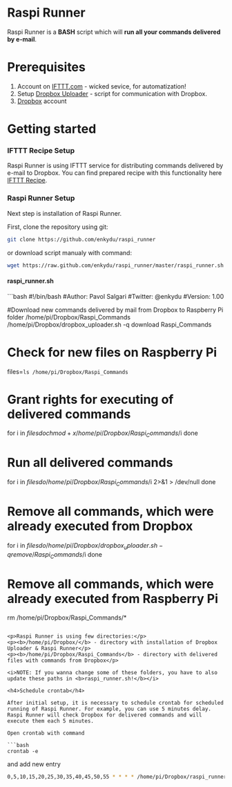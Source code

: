Raspi Runner
============
Raspi Runner is a <b>BASH</b> script which will <b>run all your commands delivered by e-mail</b>. 

Prerequisites
============
1. Account on <a href='http://ifttt.com'>IFTTT.com</a> - wicked sevice, for automatization!
2. Setup <a href='https://github.com/andreafabrizi/Dropbox-Uploader'>Dropbox Uploader</a> - script for communication with Dropbox.
3. <a href='http://dropbox.com'>Dropbox</a> account

Getting started
============

<h3>IFTTT Recipe Setup</h3>
Raspi Runner is using IFTTT service for distributing commands delivered by e-mail to Dropbox. You can find prepared recipe with this functionality here <a href='https://ifttt.com/recipes/105292'>IFTTT Recipe</a>.

<h3>Raspi Runner Setup</h3>

Next step is installation of Raspi Runner. 

First, clone the repository using git:
```bash
git clone https://github.com/enkydu/raspi_runner
```
or download script manualy with command:
```bash
wget https://raw.github.com/enkydu/raspi_runner/master/raspi_runner.sh
```

<h4>raspi_runner.sh</h4> 
```bash
#!/bin/bash
#Author: Pavol Salgari
#Twitter: @enkydu
#Version: 1.00

#Download new commands delivered by mail from Dropbox to Raspberry Pi folder /home/pi/Dropbox/Raspi_Commands
/home/pi/Dropbox/dropbox_uploader.sh -q download Raspi_Commands

# Check for new files on Raspberry Pi 
files=`ls /home/pi/Dropbox/Raspi_Commands`

# Grant rights for executing of delivered commands
for i in $files
do
  chmod +x /home/pi/Dropbox/Raspi_Commands/$i
done

# Run all delivered commands
for i in $files
do
  /home/pi/Dropbox/Raspi_Commands/$i 2>&1 > /dev/null
done

# Remove all commands, which were already executed from Dropbox
for i in $files
do
	/home/pi/Dropbox/dropbox_uploader.sh -q remove /Raspi_Commands/$i
done

# Remove all commands, which were already executed from Raspberry Pi
rm /home/pi/Dropbox/Raspi_Commands/*
```

<p>Raspi Runner is using few directories:</p>
<p><b>/home/pi/Dropbox/</b> - directory with installation of Dropbox Uploader & Raspi Runner</p>
<p><b>/home/pi/Dropbox/Raspi_Commands</b> - directory with delivered files with commands from Dropbox</p>

<i>NOTE: If you wanna change some of these folders, you have to also update these paths in <b>raspi_runner.sh!</b></i>

<h4>Schedule crontab</h4>

After initial setup, it is necessary to schedule crontab for scheduled running of Raspi Runner. For example, you can use 5 minutes delay. Raspi Runner will check Dropbox for delivered commands and will execute them each 5 minutes. 

Open crontab with command

```bash
crontab -e
```
and add new entry

```bash
0,5,10,15,20,25,30,35,40,45,50,55 * * * * /home/pi/Dropbox/raspi_runner.sh 2>&1 > /dev/null
```
